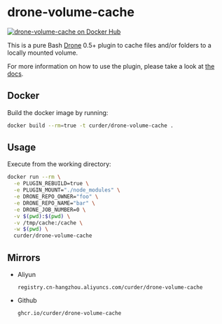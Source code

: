 # drone-volume-cache
[![drone-volume-cache on Docker Hub](https://img.shields.io/docker/automated/curder/drone-volume-cache.svg)](https://hub.docker.com/r/curder/drone-volume-cache/)

This is a pure Bash [Drone](https://github.com/drone/drone) 0.5+ plugin to cache files and/or folders to a locally mounted volume.

For more information on how to use the plugin, please take a look at [the docs](https://github.com/curder/drone-volume-cache/blob/master/DOCS.md).

## Docker
Build the docker image by running:

```bash
docker build --rm=true -t curder/drone-volume-cache .
```

## Usage
Execute from the working directory:

```bash
docker run --rm \
  -e PLUGIN_REBUILD=true \
  -e PLUGIN_MOUNT="./node_modules" \
  -e DRONE_REPO_OWNER="foo" \
  -e DRONE_REPO_NAME="bar" \
  -e DRONE_JOB_NUMBER=0 \
  -v $(pwd):$(pwd) \
  -v /tmp/cache:/cache \
  -w $(pwd) \
  curder/drone-volume-cache
```

## Mirrors

- Aliyun

  `registry.cn-hangzhou.aliyuncs.com/curder/drone-volume-cache`
  
- Github

    `ghcr.io/curder/drone-volume-cache`
